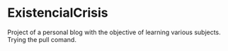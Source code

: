 # ExistencialCrisis
 Project of a personal blog with the objective of learning various subjects.
Trying the pull comand.
